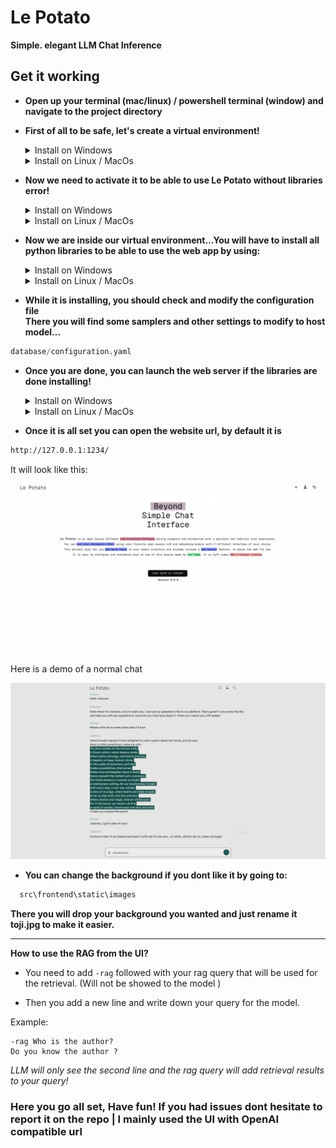 # Le Potato

**Simple. elegant LLM Chat Inference**

## Get it working

* **Open up your terminal (mac/linux) / powershell terminal (window) and navigate to the project directory**

* **First of all to be safe, let's create a virtual environment!**

    <details>
    <summary>Install on Windows</summary>

    ```bash
    python -m venv .venv
    ```  

    </details>
    <details>
    <summary>Install on Linux / MacOs</summary>

    ```bash
    python3 -m venv .venv
    ```

    </details>

* **Now we need to activate it to be able to use Le Potato without libraries error!**
    <details>
    <summary>Install on Windows</summary>

    ```bash
    .venv\Scripts\activate.ps1
    ```  

    </details>
    <details>
    <summary>Install on Linux / MacOs</summary>

    ```bash
    source .venv/bin/activate
    ```

    </details>

* **Now we are inside our virtual environment...You will have to install all python libraries to be able to use the web app by using:**

    <details>
    <summary>Install on Windows</summary>

    ```bash
    pip install .
    ```  

    </details>
    <details>
    <summary>Install on Linux / MacOs</summary>

    ```bash
    pip3 install .
    ```

    </details>

* **While it is installing, you should check and modify the configuration file**  
**There you will find some samplers and other settings to modify to host model...**

```python
database/configuration.yaml
```

* **Once you are done, you can launch the web server if the libraries are done installing!**

    <details>
    <summary>Install on Windows</summary>

    ```bash
    python main.py
    ```  

    </details>
    <details>
    <summary>Install on Linux / MacOs</summary>

    ```bash
    python3 main.py
    ```

    </details>

* **Once it is all set you can open the website url, by default it is**

```bash
http://127.0.0.1:1234/
```

It will look like this:

![Le Potato - Home Page](database/demos/demo_home_page.png)

Here is a demo of a normal chat

![alt text](database/demos/demo_classic_page.png)

* **You can change the background if you dont like it by going to:**

```bash
  src\frontend\static\images
```

**There you will drop your background you wanted and just rename it toji.jpg to make it easier.**

---  
**How to use the RAG from the UI?**

* You need to add `-rag` followed with your rag query that will be used for the retrieval. (Will not be showed to the model  )

* Then you add a new line and write down your query for the model.

Example:
```
-rag Who is the author?
Do you know the author ?  
```

*LLM will only see the second line and the rag query will add retrieval results to your query!*

### Here you go all set, Have fun! If you had issues dont hesitate to report it on the repo | I mainly used the UI with OpenAI compatible url
